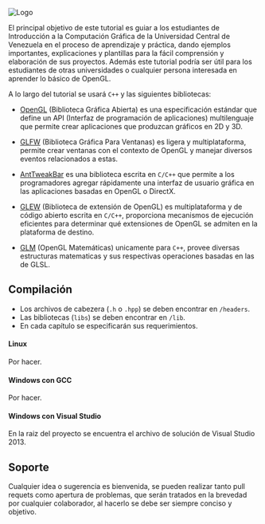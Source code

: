 ![Logo](http://190.169.70.132/wp-content/uploads/2014/06/logo1.jpg)

El principal objetivo de este tutorial es guiar a los estudiantes de Introducción a la Computación Gráfica de la Universidad Central de Venezuela en el proceso de aprendizaje y práctica, dando ejemplos importantes, explicaciones y plantillas para la fácil comprensión y elaboración de sus proyectos. Además este tutorial podría ser útil para los estudiantes de otras universidades o cualquier persona interesada en aprender lo básico de OpenGL.

A lo largo del tutorial se usará `C++` y las siguientes bibliotecas: 
* [OpenGL](https://www.khronos.org/opengl/) (Biblioteca Gráfica Abierta) es una especificación estándar que define un API (Interfaz de programación de aplicaciones) multilenguaje que permite crear aplicaciones que produzcan gráficos en 2D y 3D.

* [GLFW](http://www.glfw.org/) (Biblioteca Gráfica Para Ventanas) es ligera y multiplataforma, permite crear ventanas con el contexto de OpenGL y manejar diversos eventos relacionados a estas.

* [AntTweakBar](http://anttweakbar.sourceforge.net/doc/) es una biblioteca escrita en `C/C++` que permite a los programadores agregar rápidamente una interfaz de usuario gráfica en las aplicaciones basadas en OpenGL o DirectX.

* [GLEW](http://glew.sourceforge.net/) (Biblioteca de extensión de OpenGL) es multiplataforma y de código abierto escrita en `C/C++`, proporciona mecanismos de ejecución eficientes para determinar qué extensiones de OpenGL se admiten en la plataforma de destino.

* [GLM](http://glm.g-truc.net/0.9.6/index.html) (OpenGL Matemáticas) unicamente para  `C++`, provee diversas estructuras matematicas y sus respectivas operaciones basadas en las de GLSL.

## Compilación
* Los archivos de cabezera (`.h` o `.hpp`) se deben encontrar en `/headers`.
* Las bibliotecas (`libs`) se deben encontrar en `/lib`.
* En cada capítulo se especificarán sus requerimientos. 

#### Linux
Por hacer.

#### Windows con GCC
Por hacer.

#### Windows con Visual Studio
En la raiz del proyecto se encuentra el archivo de solución de Visual Studio 2013.

## Soporte
Cualquier idea o sugerencia es bienvenida, se pueden realizar tanto pull requets como apertura de problemas, que serán tratados en la brevedad por cualquier colaborador, al hacerlo se debe ser siempre conciso y objetivo.
